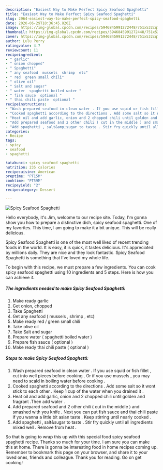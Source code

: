 ```yaml
---
description: "Easiest Way to Make Perfect Spicy Seafood Spaghetti"
title: "Easiest Way to Make Perfect Spicy Seafood Spaghetti"
slug: 2964-easiest-way-to-make-perfect-spicy-seafood-spaghetti
date: 2020-06-29T10:36:45.820Z
image: https://img-global.cpcdn.com/recipes/5946845991272448/751x532cq70/spicy-seafood-spaghetti-recipe-main-photo.jpg
thumbnail: https://img-global.cpcdn.com/recipes/5946845991272448/751x532cq70/spicy-seafood-spaghetti-recipe-main-photo.jpg
cover: https://img-global.cpcdn.com/recipes/5946845991272448/751x532cq70/spicy-seafood-spaghetti-recipe-main-photo.jpg
author: Lulu Perry
ratingvalue: 4.7
reviewcount: 11
recipeingredient:
- " garlic"
- " onion chopped"
- " Spaghetti"
- " any seafood  mussels  shrimp  etc"
- " red  green small chili"
- " olive oil"
- " Salt and sugar"
- " water  spaghetti boiled water "
- " fish sauce  optional "
- " thai chili paste  optional "
recipeinstructions:
- "Wash prepared seafood in clean water . If you use squid or fish fillet , cut into well pieces before cooking . Or if you use mussels , you may need to scald in boiling water before cooking ."
- "Cooked spaghetti according to the directions . Add some salt so it wont stick to each other . Keep 1 cup of the water when you drained it ."
- "Heat oil and add garlic, onion and 2 chopped chili until golden and fragrant .Then add water ."
- "Add prepared seafood and 2 other chili ( cut in the middle ) and smashed with you knife .   Next you can put fish sauce and thai chili paste if you wanna a little bit asian taste . Keep stirring until nearly cooked ."
- "Add spaghetti , salt&amp;sugar to taste . Stir fry quickly until all ingredients mixed well . Remove from heat ."
categories:
- Recipe
tags:
- spicy
- seafood
- spaghetti

katakunci: spicy seafood spaghetti 
nutrition: 235 calories
recipecuisine: American
preptime: "PT15M"
cooktime: "PT59M"
recipeyield: "2"
recipecategory: Dessert

---
```



![Spicy Seafood Spaghetti](https://img-global.cpcdn.com/recipes/5946845991272448/751x532cq70/spicy-seafood-spaghetti-recipe-main-photo.jpg)

Hello everybody, it's Jim, welcome to our recipe site. Today, I'm gonna show you how to prepare a distinctive dish, spicy seafood spaghetti. One of my favorites. This time, I am going to make it a bit unique. This will be really delicious.

Spicy Seafood Spaghetti is one of the most well liked of recent trending foods in the world. It is easy, it is quick, it tastes delicious. It's appreciated by millions daily. They are nice and they look fantastic. Spicy Seafood Spaghetti is something that I've loved my whole life.




To begin with this recipe, we must prepare a few ingredients. You can cook spicy seafood spaghetti using 10 ingredients and 5 steps. Here is how you can achieve it.

<!--inarticleads1-->

##### The ingredients needed to make Spicy Seafood Spaghetti:

1. Make ready  garlic
1. Get  onion, chopped
1. Take  Spaghetti
1. Get  any seafood ( mussels , shrimp , etc)
1. Make ready  red / green small chili
1. Take  olive oil
1. Take  Salt and sugar
1. Prepare  water ( spaghetti boiled water )
1. Prepare  fish sauce ( optional )
1. Make ready  thai chili paste ( optional )




<!--inarticleads2-->

##### Steps to make Spicy Seafood Spaghetti:

1. Wash prepared seafood in clean water . If you use squid or fish fillet , cut into well pieces before cooking . Or if you use mussels , you may need to scald in boiling water before cooking .
1. Cooked spaghetti according to the directions . Add some salt so it wont stick to each other . Keep 1 cup of the water when you drained it .
1. Heat oil and add garlic, onion and 2 chopped chili until golden and fragrant .Then add water .
1. Add prepared seafood and 2 other chili ( cut in the middle ) and smashed with you knife .   Next you can put fish sauce and thai chili paste if you wanna a little bit asian taste . Keep stirring until nearly cooked .
1. Add spaghetti , salt&amp;sugar to taste . Stir fry quickly until all ingredients mixed well . Remove from heat .




So that is going to wrap this up with this special food spicy seafood spaghetti recipe. Thanks so much for your time. I am sure you can make this at home. There is gonna be interesting food in home recipes coming up. Remember to bookmark this page on your browser, and share it to your loved ones, friends and colleague. Thank you for reading. Go on get cooking!
